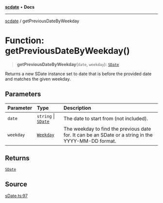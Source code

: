 [**scdate**](../README.md) • **Docs**

---

[scdate](../README.md) / getPreviousDateByWeekday

# Function: getPreviousDateByWeekday()

> **getPreviousDateByWeekday**(`date`, `weekday`): [`SDate`](../classes/SDate.md)

Returns a new SDate instance set to date that is before the provided date and
matches the given weekday.

## Parameters

| Parameter | Type                                       | Description                                                                                         |
| :-------- | :----------------------------------------- | :-------------------------------------------------------------------------------------------------- |
| `date`    | `string` \| [`SDate`](../classes/SDate.md) | The date to start from (not included).                                                              |
| `weekday` | [`Weekday`](../enumerations/Weekday.md)    | The weekday to find the previous date for. It can be an SDate or a string in the YYYY-MM-DD format. |

## Returns

[`SDate`](../classes/SDate.md)

## Source

[sDate.ts:97](https://github.com/ericvera/scdate/blob/main/src/sDate.ts#L97)
